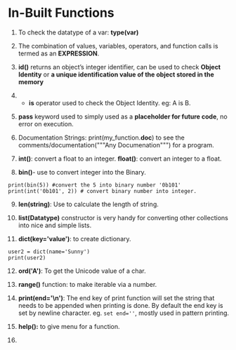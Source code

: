 # In-Built Functions

1. To check the datatype of a var: **type(var)**

2. The combination of values, variables, operators, and function calls is termed as an **EXPRESSION**.

3. **id()** returns an object’s integer identifier, can be used to check **Object Identity** or **a unique identification value of the object stored in the memory**

4. - **is** operator used to check the Object Identity. eg: A is B.

5. **pass** keyword used to simply used as a **placeholder for future code**, no error on execution.

6. Documentation Strings: print(my_function.__doc__) to see the comments/documentation("""Any Documenation""") for a program.

7. **int()**: convert a float to an integer.
   **float()**: convert an integer to a float.

8. **bin()**- use to convert integer into the Binary.
```eg.
print(bin(5)) #convert the 5 into binary number '0b101'
print(int('0b101', 2)) # convert binary number into integer.
```

9. **len(string)**: Use to calculate the length of string.

10. **list(Datatype)** constructor is very handy for converting other collections into nice and simple lists.

11. **dict(key='value')**: to create dictionary.
```
user2 = dict(name='Sunny')
print(user2)
```

12. **ord('A')**: To get the Unicode value of a char. 

13. **range()** function: to make iterable via a number.

14. **print(end='\n')**: The end key of print function will set the string that needs to be appended when printing is done. By default the end key is set by newline character.
eg. `set end=''`, mostly used in pattern printing.

15. **help():**  to give menu for a function.

16. 